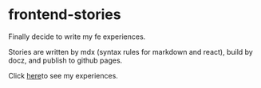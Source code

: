 # frontend-stories

Finally decide to write my fe experiences.  

Stories are written by mdx (syntax rules for markdown and react), build by docz, and publish to github pages.

Click [here](https://ifiknew.github.io/frontend-stories/)to see my experiences.